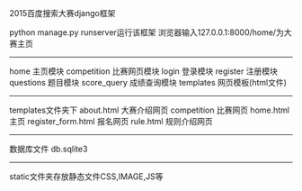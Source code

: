 2015百度搜索大赛django框架

python manage.py runserver运行该框架
浏览器输入127.0.0.1:8000/home/为大赛主页

----------------------------------------------
home            主页模块
competition     比赛网页模块
login           登录模块
register        注册模块
questions       题目模块
score_query     成绩查询模块
templates       网页模板(html文件)

-------------------------------------------
templates文件夹下
about.html      大赛介绍网页
competition     比赛网页
home.html       主页
register_form.html  报名网页
rule.html       规则介绍网页

----------------------------------------------
数据库文件  db.sqlite3

---------------------------------------------
static文件夹存放静态文件CSS,IMAGE,JS等
